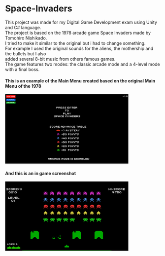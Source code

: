 # Space-Invaders
This project was made for my Digital Game Development exam using Unity and C# language. <br>
The project is based on the 1978 arcade game Space Invaders made by Tomohiro Nishikado. <br>
I tried to make it similar to the original but i had to change something. <br>
For example I used the original sounds for the aliens, the mothership and the bullets 
but I also <br> added several 8-bit music from others famous games. <br>
The game features two modes: the classic arcade mode and a 4-level mode with a final boss. <br>

#### This is an example of the Main Menu created based on the original Main Menu of the 1978 <br>
<img src="/Images/Main-Menu.png" alt="main menu" width="400"/>

#### And this is an in game screenshot <br>
<img src="/Images/Game2.png" alt="game" width="400"/>
